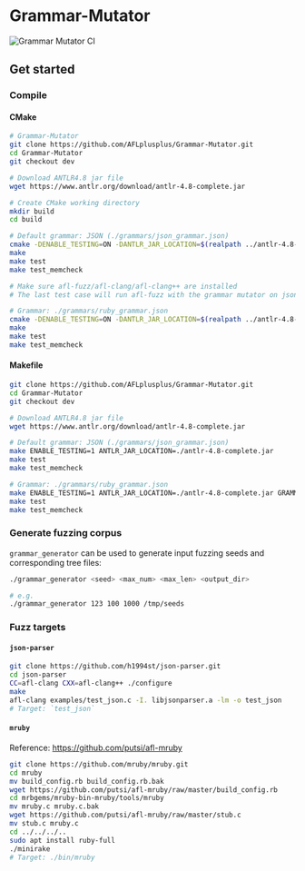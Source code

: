 # Grammar-Mutator

![Grammar Mutator CI](https://github.com/AFLplusplus/Grammar-Mutator/workflows/Grammar%20Mutator%20CI/badge.svg)

## Get started

### Compile

#### CMake

```bash
# Grammar-Mutator
git clone https://github.com/AFLplusplus/Grammar-Mutator.git
cd Grammar-Mutator
git checkout dev

# Download ANTLR4.8 jar file
wget https://www.antlr.org/download/antlr-4.8-complete.jar

# Create CMake working directory
mkdir build
cd build

# Default grammar: JSON (./grammars/json_grammar.json)
cmake -DENABLE_TESTING=ON -DANTLR_JAR_LOCATION=$(realpath ../antlr-4.8-complete.jar) ../
make
make test
make test_memcheck

# Make sure afl-fuzz/afl-clang/afl-clang++ are installed
# The last test case will run afl-fuzz with the grammar mutator on json-parser

# Grammar: ./grammars/ruby_grammar.json
cmake -DENABLE_TESTING=ON -DANTLR_JAR_LOCATION=$(realpath ../antlr-4.8-complete.jar) -DGRAMMAR_FILE=$(realpath ../grammars/ruby_grammar.json) ../
make
make test
make test_memcheck
```

#### Makefile

```bash
git clone https://github.com/AFLplusplus/Grammar-Mutator.git
cd Grammar-Mutator
git checkout dev

# Download ANTLR4.8 jar file
wget https://www.antlr.org/download/antlr-4.8-complete.jar

# Default grammar: JSON (./grammars/json_grammar.json)
make ENABLE_TESTING=1 ANTLR_JAR_LOCATION=./antlr-4.8-complete.jar
make test
make test_memcheck

# Grammar: ./grammars/ruby_grammar.json
make ENABLE_TESTING=1 ANTLR_JAR_LOCATION=./antlr-4.8-complete.jar GRAMMAR_FILE=grammars/ruby_grammar.json
make test
make test_memcheck
```

### Generate fuzzing corpus

`grammar_generator` can be used to generate input fuzzing seeds and corresponding tree files:

```bash
./grammar_generator <seed> <max_num> <max_len> <output_dir>

# e.g.
./grammar_generator 123 100 1000 /tmp/seeds
```

### Fuzz targets

#### `json-parser`

```bash
git clone https://github.com/h1994st/json-parser.git
cd json-parser
CC=afl-clang CXX=afl-clang++ ./configure
make
afl-clang examples/test_json.c -I. libjsonparser.a -lm -o test_json
# Target: `test_json`
```

#### `mruby`

Reference: <https://github.com/putsi/afl-mruby>

```bash
git clone https://github.com/mruby/mruby.git
cd mruby
mv build_config.rb build_config.rb.bak
wget https://github.com/putsi/afl-mruby/raw/master/build_config.rb
cd mrbgems/mruby-bin-mruby/tools/mruby
mv mruby.c mruby.c.bak
wget https://github.com/putsi/afl-mruby/raw/master/stub.c
mv stub.c mruby.c
cd ../../../..
sudo apt install ruby-full
./minirake
# Target: ./bin/mruby
```
